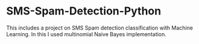 # SMS-Spam-Detection-Python

This includes a project on SMS Spam detection classification with Machine Learning. In this I used multinomial Naive Bayes implementation.

